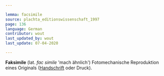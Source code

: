 ```yaml
---

lemma: facsimile
source: plachta_editionswissenschaft_1997
page: 136
language: German
contributor: wout
last_updated_by: wout
last_update: 07-04-2020

---
```


**Faksimile** (lat. _fac simile_ 'mach ähnlich') Fotomechanische Reproduktion eines Originals ([Handschrift](manuscript.html) oder Druck).
